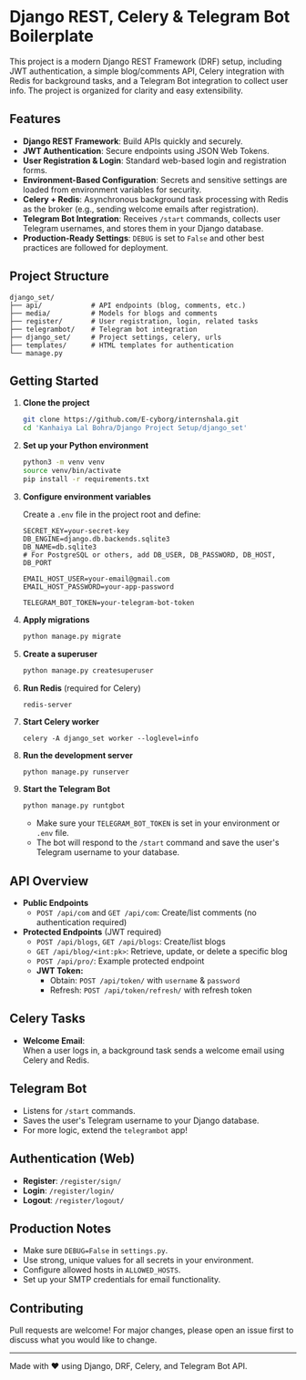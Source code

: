 # Django REST, Celery & Telegram Bot Boilerplate

This project is a modern Django REST Framework (DRF) setup, including JWT authentication, a simple blog/comments API, Celery integration with Redis for background tasks, and a Telegram Bot integration to collect user info. The project is organized for clarity and easy extensibility.

## Features

- **Django REST Framework**: Build APIs quickly and securely.
- **JWT Authentication**: Secure endpoints using JSON Web Tokens.
- **User Registration & Login**: Standard web-based login and registration forms.
- **Environment-Based Configuration**: Secrets and sensitive settings are loaded from environment variables for security.
- **Celery + Redis**: Asynchronous background task processing with Redis as the broker (e.g., sending welcome emails after registration).
- **Telegram Bot Integration**: Receives `/start` commands, collects user Telegram usernames, and stores them in your Django database.
- **Production-Ready Settings**: `DEBUG` is set to `False` and other best practices are followed for deployment.

## Project Structure

```
django_set/
├── api/            # API endpoints (blog, comments, etc.)
├── media/          # Models for blogs and comments
├── register/       # User registration, login, related tasks
├── telegrambot/    # Telegram bot integration
├── django_set/     # Project settings, celery, urls
├── templates/      # HTML templates for authentication
└── manage.py
```

## Getting Started

1. **Clone the project**
    ```bash
    git clone https://github.com/E-cyborg/internshala.git
    cd 'Kanhaiya Lal Bohra/Django Project Setup/django_set'
    ```

2. **Set up your Python environment**
    ```bash
    python3 -m venv venv
    source venv/bin/activate
    pip install -r requirements.txt
    ```

3. **Configure environment variables**

    Create a `.env` file in the project root and define:
    ```
    SECRET_KEY=your-secret-key
    DB_ENGINE=django.db.backends.sqlite3
    DB_NAME=db.sqlite3
    # For PostgreSQL or others, add DB_USER, DB_PASSWORD, DB_HOST, DB_PORT

    EMAIL_HOST_USER=your-email@gmail.com
    EMAIL_HOST_PASSWORD=your-app-password

    TELEGRAM_BOT_TOKEN=your-telegram-bot-token
    ```

4. **Apply migrations**
    ```bash
    python manage.py migrate
    ```

5. **Create a superuser**
    ```bash
    python manage.py createsuperuser
    ```

6. **Run Redis** (required for Celery)
    ```
    redis-server
    ```

7. **Start Celery worker**
    ```
    celery -A django_set worker --loglevel=info
    ```

8. **Run the development server**
    ```bash
    python manage.py runserver
    ```

9. **Start the Telegram Bot**
    ```bash
    python manage.py runtgbot
    ```
    - Make sure your `TELEGRAM_BOT_TOKEN` is set in your environment or `.env` file.
    - The bot will respond to the `/start` command and save the user's Telegram username to your database.

## API Overview

- **Public Endpoints**
    - `POST /api/com` and `GET /api/com`: Create/list comments (no authentication required)
- **Protected Endpoints** (JWT required)
    - `POST /api/blogs`, `GET /api/blogs`: Create/list blogs
    - `GET /api/blog/<int:pk>`: Retrieve, update, or delete a specific blog
    - `POST /api/pro/`: Example protected endpoint
    - **JWT Token:**  
      - Obtain: `POST /api/token/` with `username` & `password`
      - Refresh: `POST /api/token/refresh/` with refresh token

## Celery Tasks

- **Welcome Email**:  
  When a user logs in, a background task sends a welcome email using Celery and Redis.

## Telegram Bot

- Listens for `/start` commands.
- Saves the user's Telegram username to your Django database.
- For more logic, extend the `telegrambot` app!

## Authentication (Web)

- **Register**: `/register/sign/`
- **Login**: `/register/login/`
- **Logout**: `/register/logout/`

## Production Notes

- Make sure `DEBUG=False` in `settings.py`.
- Use strong, unique values for all secrets in your environment.
- Configure allowed hosts in `ALLOWED_HOSTS`.
- Set up your SMTP credentials for email functionality.

## Contributing

Pull requests are welcome! For major changes, please open an issue first to discuss what you would like to change.

---

Made with ❤️ using Django, DRF, Celery, and Telegram Bot API.